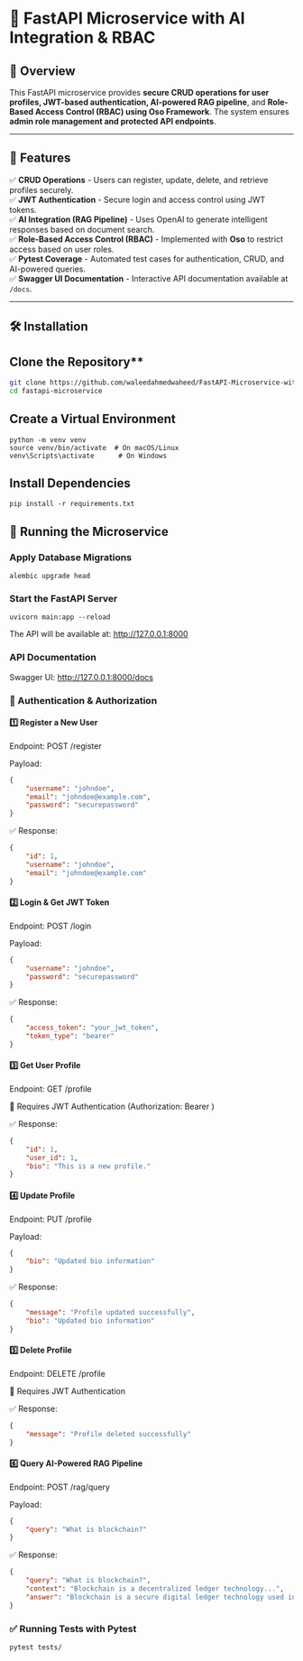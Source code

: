 # 🚀 FastAPI Microservice with AI Integration & RBAC

## 📖 Overview

This FastAPI microservice provides **secure CRUD operations for user profiles, JWT-based authentication, AI-powered RAG pipeline**, and **Role-Based Access Control (RBAC) using Oso Framework**. The system ensures **admin role management and protected API endpoints**.

---

## 📌 Features

✅ **CRUD Operations** - Users can register, update, delete, and retrieve profiles securely.  
✅ **JWT Authentication** - Secure login and access control using JWT tokens.  
✅ **AI Integration (RAG Pipeline)** - Uses OpenAI to generate intelligent responses based on document search.  
✅ **Role-Based Access Control (RBAC)** - Implemented with **Oso** to restrict access based on user roles.  
✅ **Pytest Coverage** - Automated test cases for authentication, CRUD, and AI-powered queries.  
✅ **Swagger UI Documentation** - Interactive API documentation available at `/docs`.

---

## 🛠️ Installation

## Clone the Repository**
```bash
git clone https://github.com/waleedahmedwaheed/FastAPI-Microservice-with-AI-Integration-RBAC.git
cd fastapi-microservice
```

## Create a Virtual Environment

```
python -m venv venv
source venv/bin/activate  # On macOS/Linux
venv\Scripts\activate      # On Windows
```

## Install Dependencies

```
pip install -r requirements.txt
```

## 🚀 Running the Microservice

### Apply Database Migrations

```
alembic upgrade head
```

### Start the FastAPI Server

```
uvicorn main:app --reload
```

The API will be available at: http://127.0.0.1:8000

### API Documentation

Swagger UI: http://127.0.0.1:8000/docs
  
  
### 🔑 Authentication & Authorization

#### 1️⃣ Register a New User
<p>Endpoint: POST /register </p>
<p>Payload:</p>

```json
{
    "username": "johndoe",
    "email": "johndoe@example.com",
    "password": "securepassword"
}
```
✅ Response: 
```json
{
	"id": 1, 
	"username": "johndoe", 
	"email": "johndoe@example.com"
}
```

#### 2️⃣ Login & Get JWT Token
<p>Endpoint: POST /login </p>
<p>Payload:</p>

```json
{
    "username": "johndoe",
    "password": "securepassword"
}
```

✅ Response:
```json
{
    "access_token": "your_jwt_token",
    "token_type": "bearer"
}
```

#### 3️⃣ Get User Profile
<p>Endpoint: GET /profile </p>
<p>🔐 Requires JWT Authentication (Authorization: Bearer <token>)</p>
✅ Response:

```json
{
    "id": 1,
    "user_id": 1,
    "bio": "This is a new profile."
}
```

#### 4️⃣ Update Profile
<p>Endpoint: PUT /profile </p>
<p>Payload: </p>

```json
{
    "bio": "Updated bio information"
}
```
✅ Response:

```json
{
	"message": "Profile updated successfully", 
	"bio": "Updated bio information"
}
```

#### 5️⃣ Delete Profile
<p>Endpoint: DELETE /profile</p>
<p>🔐 Requires JWT Authentication</p>
✅ Response:

```json
{
	"message": "Profile deleted successfully"
}
```

#### 6️⃣ Query AI-Powered RAG Pipeline
<p>Endpoint: POST /rag/query</p>
<p>Payload:</p>

```json
{
    "query": "What is blockchain?"
}
```

✅ Response:

```json
{
    "query": "What is blockchain?",
    "context": "Blockchain is a decentralized ledger technology...",
    "answer": "Blockchain is a secure digital ledger technology used in cryptocurrencies."
}
```

### ✅ Running Tests with Pytest

```
pytest tests/
```